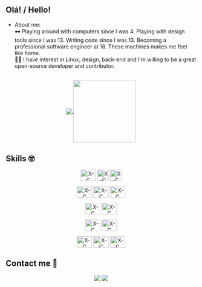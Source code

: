 ## Olá! / Hello!


 
- About me:
<br>🕶️ Playing around with computers since I was 4. Playing with design tools since I was 13. Writing code since I was 13. Becoming a professional software engineer at 18. These machines makes me feel like home.
<br>🧑‍💻 I have interest in Linux, design, back-end and I'm willing to be a great open-source developer and contributor.

 ##

<p align="center">
  <a href="https://github.com/otaviopavoni/github-readme-stats">
    <img
      align="center"
      src="https://github-readme-stats.vercel.app/api/top-langs/?username=otaviopavoni&layout=compact&theme=github_dark"
    />
  </a>
  <a href="https://github.com/otaviopavoni/github-readme-stats">
    <img
      align="center"
      height="165"
      src="https://github-readme-stats.vercel.app/api?username=otaviopavoni&count_private=true&show_icons=true&custom_title=Github%20Status&hide=issues&theme=github_dark"
    />
  </a>
</p>
 
 ## Skills :nerd_face:

<p align="center">
   <img align="center" alt="X-C" height="30" width="40" src="https://cdn.jsdelivr.net/gh/devicons/devicon@latest/icons/windows11/windows11-original.svg">
   <img align="center" alt="X-C" height="30" width="30" src="https://cdn.jsdelivr.net/gh/devicons/devicon@latest/icons/linux/linux-original.svg">
   <img align="center" alt="X-C" height="30" width="30" src="https://cdn.iconscout.com/icon/free/png-512/free-freebsd-logo-icon-svg-download-png-2944882.png?f=webp&w=256">
</p>

<p align="center">
   <img align="center" alt="X-C" height="30" width="40" src="https://cdn.jsdelivr.net/gh/devicons/devicon@latest/icons/html5/html5-original.svg">
   <img align="center" alt="X-C" height="30" width="40" src="https://cdn.jsdelivr.net/gh/devicons/devicon@latest/icons/css3/css3-original.svg">
   <img align="center" alt="X-C" height="30" width="40" src="https://cdn.jsdelivr.net/gh/devicons/devicon@latest/icons/javascript/javascript-original.svg">
</p>

<p align="center">
   <img align="center" alt="X-C" height="30" width="40" src="https://cdn.jsdelivr.net/gh/devicons/devicon@latest/icons/python/python-original.svg">
   <img align="center" alt="X-C" height="30" width="40" src="https://cdn.jsdelivr.net/gh/devicons/devicon@latest/icons/nodejs/nodejs-original.svg">
</p>
 
<p align="center">
   <img align="center" alt="X-C" height="30" width="40" src="https://cdn.jsdelivr.net/gh/devicons/devicon@latest/icons/c/c-original.svg">
   <img align="center" alt="X-C" height="30" width="40" src="https://cdn.jsdelivr.net/gh/devicons/devicon@latest/icons/cplusplus/cplusplus-original.svg">
 </p>

 <p align="center">
   <img align="center" alt="X-C" height="30" width="40" src="https://cdn.jsdelivr.net/gh/devicons/devicon@latest/icons/git/git-original.svg">
   <img align="center" alt="X-C" height="30" width="40" src="https://cdn.jsdelivr.net/gh/devicons/devicon@latest/icons/vscode/vscode-original.svg">
   <img align="center" alt="X-C" height="30" width="40" src="https://cdn.jsdelivr.net/gh/devicons/devicon@latest/icons/bash/bash-original.svg">
  
 </p>
  
  ##
  
## Contact me :iphone:
 
<p align="center">
  <a href = "otaviopavonimartins@gmail.com" img align="center" target="_blank"><img src="https://img.shields.io/badge/-Gmail-%23333?style=for-the-badge&logo=gmail&logoColor=white" target="_blank"></a>
  <a href = "https://wa.me/5514991783263" img align="center" target="_blank"><img src="https://img.shields.io/badge/-WhatsApp-%23333?style=for-the-badge&logo=whatsapp&logoColor=green" target="_blank"></a>


 
 </p>
 
